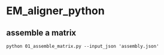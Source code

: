 # EM_aligner_python
## assemble a matrix
`python 01_assemble_matrix.py --input_json 'assembly.json'`
